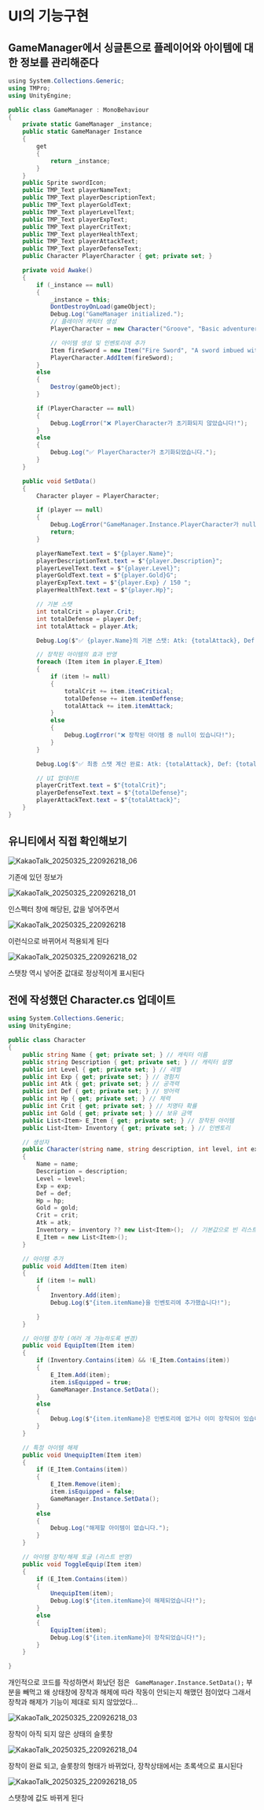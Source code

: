 # UI의 기능구현

## GameManager에서 싱글톤으로 플레이어와 아이템에 대한 정보를 관리해준다
```c#
﻿using System.Collections.Generic;
using TMPro;
using UnityEngine;

public class GameManager : MonoBehaviour
{
    private static GameManager _instance;
    public static GameManager Instance
    {
        get
        {
            return _instance;
        }
    }
    public Sprite swordIcon;
    public TMP_Text playerNameText;
    public TMP_Text playerDescriptionText;
    public TMP_Text playerGoldText;
    public TMP_Text playerLevelText;
    public TMP_Text playerExpText;
    public TMP_Text playerCritText;
    public TMP_Text playerHealthText;
    public TMP_Text playerAttackText;
    public TMP_Text playerDefenseText;
    public Character PlayerCharacter { get; private set; }

    private void Awake()
    {
        if (_instance == null)
        {
            _instance = this;
            DontDestroyOnLoad(gameObject);
            Debug.Log("GameManager initialized.");
            // 플레이어 캐릭터 생성
            PlayerCharacter = new Character("Groove", "Basic adventurer", 5, 10, 10, 100, 150, 0, 5, new List<Item>());

            // 아이템 생성 및 인벤토리에 추가
            Item fireSword = new Item("Fire Sword", "A sword imbued with fire", 100, 50, 10,swordIcon);
            PlayerCharacter.AddItem(fireSword);
        }
        else
        {
            Destroy(gameObject);
        }

        if (PlayerCharacter == null)
        {
            Debug.LogError("❌ PlayerCharacter가 초기화되지 않았습니다!");
        }
        else
        {
            Debug.Log("✅ PlayerCharacter가 초기화되었습니다.");
        }
    }

    public void SetData()
    {
        Character player = PlayerCharacter;

        if (player == null)
        {
            Debug.LogError("GameManager.Instance.PlayerCharacter가 null입니다!");
            return;
        }

        playerNameText.text = $"{player.Name}";
        playerDescriptionText.text = $"{player.Description}";
        playerLevelText.text = $"{player.Level}";
        playerGoldText.text = $"{player.Gold}G";
        playerExpText.text = $"{player.Exp} / 150 ";
        playerHealthText.text = $"{player.Hp}";

        // 기본 스탯
        int totalCrit = player.Crit;
        int totalDefense = player.Def;
        int totalAttack = player.Atk;

        Debug.Log($"✅ {player.Name}의 기본 스탯: Atk: {totalAttack}, Def: {totalDefense}, Crit: {totalCrit}");

        // 장착된 아이템의 효과 반영
        foreach (Item item in player.E_Item)
        {
            if (item != null)
            {
                totalCrit += item.itemCritical;
                totalDefense += item.itemDeffense;
                totalAttack += item.itemAttack;
            }
            else
            {
                Debug.LogError("❌ 장착된 아이템 중 null이 있습니다!");
            }
        }

        Debug.Log($"✅ 최종 스탯 계산 완료: Atk: {totalAttack}, Def: {totalDefense}, Crit: {totalCrit}");

        // UI 업데이트
        playerCritText.text = $"{totalCrit}";
        playerDefenseText.text = $"{totalDefense}";
        playerAttackText.text = $"{totalAttack}";
    }
}
```
## 유니티에서 직접 확인해보기 
![KakaoTalk_20250325_220926218_06](https://github.com/user-attachments/assets/f2492b10-d642-4581-80f2-23a5dc100a32)

기존에 있던 정보가

![KakaoTalk_20250325_220926218_01](https://github.com/user-attachments/assets/14d70c41-4a27-4d37-823e-12e95695a6a9)

인스펙터 창에 해당된, 값을 넣어주면서

![KakaoTalk_20250325_220926218](https://github.com/user-attachments/assets/2acbb80b-7767-4a55-b266-c83543e7af26)

이런식으로 바뀌어서 적용되게 된다

![KakaoTalk_20250325_220926218_02](https://github.com/user-attachments/assets/c7944170-0a59-467c-ab32-6020ad846676)


스탯창 역시 넣어준 값대로 정상적이게 표시된다

## 전에 작성했던 Character.cs 업데이트
```c#
using System.Collections.Generic;
using UnityEngine;

public class Character 
{
    public string Name { get; private set; } // 캐릭터 이름
    public string Description { get; private set; } // 캐릭터 설명
    public int Level { get; private set; } // 레벨
    public int Exp { get; private set; } // 경험치
    public int Atk { get; private set; } // 공격력
    public int Def { get; private set; } // 방어력
    public int Hp { get; private set; } // 체력
    public int Crit { get; private set; } // 치명타 확률
    public int Gold { get; private set; } // 보유 금액
    public List<Item> E_Item { get; private set; } // 장착된 아이템
    public List<Item> Inventory { get; private set; } // 인벤토리

    // 생성자
    public Character(string name, string description, int level, int exp, int def, int hp, int gold, int crit, int atk, List<Item> inventory = null)
    {
        Name = name;
        Description = description;
        Level = level;
        Exp = exp;
        Def = def;
        Hp = hp;
        Gold = gold;
        Crit = crit;
        Atk = atk;
        Inventory = inventory ?? new List<Item>();  // 기본값으로 빈 리스트 할당
        E_Item = new List<Item>();
    }

    // 아이템 추가
    public void AddItem(Item item)
    {
        if (item != null)
        {
            Inventory.Add(item);
            Debug.Log($"{item.itemName}을 인벤토리에 추가했습니다!");

        }
    }

    // 아이템 장착 (여러 개 가능하도록 변경)
    public void EquipItem(Item item)
    {
        if (Inventory.Contains(item) && !E_Item.Contains(item))
        {
            E_Item.Add(item);
            item.isEquipped = true;
            GameManager.Instance.SetData();
        }
        else
        {
            Debug.Log($"{item.itemName}은 인벤토리에 없거나 이미 장착되어 있습니다.");
        }
    }

    // 특정 아이템 해제
    public void UnequipItem(Item item)
    {
        if (E_Item.Contains(item))
        {
            E_Item.Remove(item);
            item.isEquipped = false;
            GameManager.Instance.SetData();
        }
        else
        {
            Debug.Log("해제할 아이템이 없습니다.");
        }
    }

    // 아이템 장착/해제 토글 (리스트 반영)
    public void ToggleEquip(Item item)
    {
        if (E_Item.Contains(item))
        {
            UnequipItem(item);
            Debug.Log($"{item.itemName}이 해제되었습니다!");
        }
        else
        {
            EquipItem(item);
            Debug.Log($"{item.itemName}이 장착되었습니다!");
        }
    }

}
```
개인적으로 코드를 작성하면서 화났던 점은 ` GameManager.Instance.SetData();` 부분을 빼먹고 왜 상태창에 장착과 해제에 따라 작동이 안되는지 해맸던 점이었다
그래서 장착과 해제가 기능이 제대로 되지 않았었다...

![KakaoTalk_20250325_220926218_03](https://github.com/user-attachments/assets/fa0dde7e-c72c-4581-a104-22bd45ec66dc)

장착이 아직 되지 않은 상태의 슬롯창

![KakaoTalk_20250325_220926218_04](https://github.com/user-attachments/assets/f84b7146-b7a3-4d81-b88f-c54e3ae1ecb5)

장착이 완료 되고, 슬롯창의 형태가 바뀌었다, 장착상태에서는 초록색으로 표시된다

![KakaoTalk_20250325_220926218_05](https://github.com/user-attachments/assets/679f30ad-d580-4a2b-8328-06b0fbf3001f)

스탯창에 값도 바뀌게 된다







